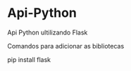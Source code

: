 # Api-Python
Api Python ultilizando Flask

Comandos para adicionar as bibliotecas

pip install flask

